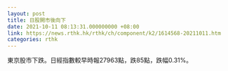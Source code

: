 ```yaml
---
layout: post
title: 日股開市後向下
date: 2021-10-11 08:13:31.000000000 +08:00
link: https://news.rthk.hk/rthk/ch/component/k2/1614568-20211011.htm
categories: rthk
---
```


東京股市下跌。日經指數較早時報27963點，跌85點，跌幅0.31%。

